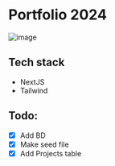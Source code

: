 # Portfolio 2024 

![image](https://github.com/EliasLeguizamon123/portfolio/assets/25516473/95b349a6-a675-44a0-9642-a62f58b51964)

## Tech stack 
- NextJS
- Tailwind

## Todo: 

- [X] Add BD
- [X] Make seed file
- [X] Add Projects table
